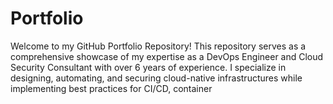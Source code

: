 # Portfolio
Welcome to my GitHub Portfolio Repository! This repository serves as a comprehensive showcase of my expertise as a DevOps Engineer and Cloud Security Consultant with over 6 years of experience. I specialize in designing, automating, and securing cloud-native infrastructures while implementing best practices for CI/CD, container
